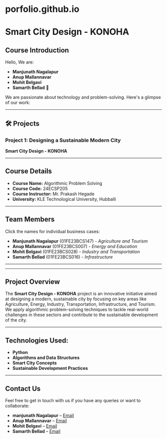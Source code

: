 # porfolio.github.io
# Smart City Design - KONOHA

## Course Introduction

Hello, We are:

- **Manjunath Nagalapur**
- **Anup Mallannavar**
- **Mohit Belgavi**
- **Samarth Bellad** 👋

We are passionate about technology and problem-solving. Here's a glimpse of our work:

---

## 🛠️ Projects

### Project 1: Designing a Sustainable Modern City
**Smart City Design - KONOHA**

---

## Course Details

- **Course Name:** Algorithmic Problem Solving
- **Course Code:** 24ECSP205
- **Course Instructor:** Mr. Prakash Hegade
- **University:** KLE Technological University, Hubballi

---

## Team Members

Click the names for individual business cases:

- **Manjunath Nagalapur** (01FE23BCS147) - *Agriculture and Tourism*
- **Anup Mallannavar** (01FE23BCS007) - *Energy and Education*
- **Mohit Belgavi** (01FE23BCS028) - *Industry and Transportation*
- **Samarth Bellad** (01FE23BCS016) - *Infrastructure*

---


---

## Project Overview

The **Smart City Design - KONOHA** project is an innovative initiative aimed at designing a modern, sustainable city by focusing on key areas like Agriculture, Energy, Industry, Transportation, Infrastructure, and Tourism. We apply algorithmic problem-solving techniques to tackle real-world challenges in these sectors and contribute to the sustainable development of the city.

---

## Technologies Used:

- **Python**
- **Algorithms and Data Structures**
- **Smart City Concepts**
- **Sustainable Development Practices**

---

## Contact Us

Feel free to get in touch with us if you have any queries or want to collaborate:

- **manjunath Nagalapur** – [Email](mailto:manjunath.nagalapur@example.com)
- **Anup Mallannavar** – [Email](mailto:anup.mallannavar@example.com)
- **Mohit Belgavi** – [Email](mailto:mohit.belgavi@example.com)
- **Samarth Bellad** – [Email](mailto:samarth.bellad@example.com)
